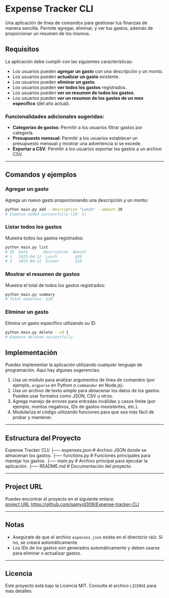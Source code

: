 # Expense Tracker CLI

Una aplicación de línea de comandos para gestionar tus finanzas de manera sencilla. Permite agregar, eliminar, y ver tus gastos, además de proporcionar un resumen de los mismos.

## Requisitos

La aplicación debe cumplir con las siguientes características:

- Los usuarios pueden **agregar un gasto** con una descripción y un monto.
- Los usuarios pueden **actualizar un gasto** existente.
- Los usuarios pueden **eliminar un gasto**.
- Los usuarios pueden **ver todos los gastos** registrados.
- Los usuarios pueden **ver un resumen de todos los gastos**.
- Los usuarios pueden **ver un resumen de los gastos de un mes específico** (del año actual).

### Funcionalidades adicionales sugeridas:

- **Categorías de gastos**: Permitir a los usuarios filtrar gastos por categoría.
- **Presupuesto mensual**: Permitir a los usuarios establecer un presupuesto mensual y mostrar una advertencia si se excede.
- **Exportar a CSV**: Permitir a los usuarios exportar los gastos a un archivo CSV.

---

## Comandos y ejemplos

### Agregar un gasto
Agrega un nuevo gasto proporcionando una descripción y un monto:
```bash
python main.py add --description "Lunch" --amount 20
# Expense added successfully (ID: 1) 
```

### Listar todos los gastos
Muestra todos los gastos registrados:
```bash
python main.py list
# ID  Date       Description  Amount
# 1   2025-04-12  Lunch        $20
# 2   2025-04-12  Dinner       $10
```


### Mostrar el resumen de gastos
Muestra el total de todos los gastos registrados:
```bash
python main.py summary
# Total expenses: $30
```


### Eliminar un gasto
Elimina un gasto específico utilizando su ID:
```bash
python main.py delete --id 1
# Expense deleted successfully
```

## Implementación

Puedes implementar la aplicación utilizando cualquier lenguaje de programación. Aquí hay algunas sugerencias:

1. Usa un módulo para analizar argumentos de línea de comandos (por ejemplo, `argparse` en Python o `commander` en Node.js).
2. Usa un archivo de texto simple para almacenar los datos de los gastos. Puedes usar formatos como JSON, CSV u otros.
3. Agrega manejo de errores para entradas inválidas y casos límite (por ejemplo, montos negativos, IDs de gastos inexistentes, etc.).
4. Modulariza el código utilizando funciones para que sea más fácil de probar y mantener.

---

## Estructura del Proyecto

Expense Tracker CLI/
├── expenses.json       # Archivo JSON donde se almacenan los gastos.
├── functions.py        # Funciones principales para manejar los gastos.
├── main.py             # Archivo principal para ejecutar la aplicación.
├── README.md           # Documentación del proyecto.

---

## Project URL

Puedes encontrar el proyecto en el siguiente enlace:  
[project URL](https://github.com/samyrd309/Expense-tracker-CLI)
https://github.com/samyrd309/Expense-tracker-CLI

---

## Notas

- Asegúrate de que el archivo `expenses.json` exista en el directorio raíz. Si no, se creará automáticamente.
- Los IDs de los gastos son generados automáticamente y deben usarse para eliminar o actualizar gastos.

---

## Licencia

Este proyecto está bajo la Licencia MIT. Consulta el archivo `LICENSE` para más detalles.

